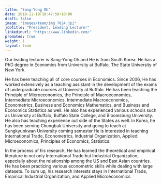 ```yaml
---
title: "Sang-Yong Oh"
date: 2018-11-19T10:47:58+10:00
draft: false
image: "images/team/img_7024.jp2"
jobtitle: "President, Leading Lecturer"
linkedinurl: "https://www.linkedin.com/"
promoted: true
weight: 1
layout: team
---
```


Our leading lecturer is Sang-Yong Oh and He is from South Korea. He has a PhD degree in Economics from University at Buffalo, The State University of New York.

He has been teaching all of core courses in Economics. Since 2006, He has worked extensively as a teaching assistant in the development of the exams of undergraduate courses at University at Buffalo. He has been teaching the Principle of Microeconomics, the Principle of Macroeconomics, Intermediate Microeconomics, Intermediate Macroeconomics, Econometrics, Business and Economics Mathematics, and Business and Economics Statistics as well. He also has experienced various schools such as University at Buffalo, Buffalo State College, and Bloomsburg University. He also has teaching experience out side of the States as well. In Korea, he has been serving Chungbuk University and going to teach at Sungkyunkwan University coming semester.He is interested in teaching International Trade, Econometrics, Industrial Organization, Applied Microeconomics, Principles of Economics, Statistics.

In the process of his research, He has learned the theoretical and empirical literature in not only International Trade but Industrial Organization, especially about the relationship among the US and East Asian countries. He has been practicing various econometric skills while dealing with large datasets. To sum up, his research interests stays in International Trade, Empirical Industrial Organization, and Applied Microeconomics.
